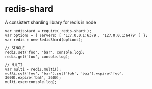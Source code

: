 redis-shard
===========

A consistent sharding library for redis in node

    var RedisShard = require('redis-shard');
    var options = { servers: [ '127.0.0.1:6379', '127.0.0.1:6479' ] };
    var redis = new RedisShard(options);

    // SINGLE
    redis.set('foo', 'bar', console.log);
    redis.get('foo', console.log);

    // MULTI
    var multi = redis.multi();
    multi.set('foo', 'bar').set('bah', 'baz').expire('foo', 3600).expire('bah', 3600);
    multi.exec(console.log);
